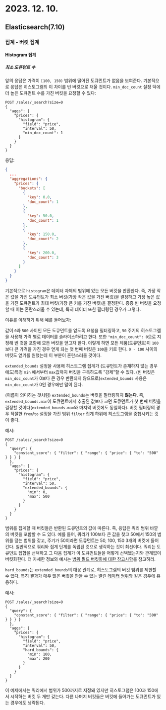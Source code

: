 # 2023. 12. 10.

## Elasticsearch(7.10)

### 집계 - 버킷 집계

#### Histogram 집계

##### 최소 도큐먼트 수

앞의 응답은 가격이 `[100, 150)` 범위에 떨어진 도큐먼트가 없음을 보여준다. 기본적으로 응답은 히스토그램의 이 차이를 빈 버킷으로 채울 것이다. `min_doc_count` 설정 덕에 더 높은 도큐먼트 수를 가진 버킷을 요청할 수 있다:

```http
POST /sales/_search?size=0
{
  "aggs": {
    "prices": {
      "histogram": {
        "field": "price",
        "interval": 50,
        "min_doc_count": 1
      }
    }
  }
}
```

응답:

```json
{
  ...
  "aggregations": {
    "prices": {
      "buckets": [
        {
          "key": 0.0,
          "doc_count": 1
        },
        {
          "key": 50.0,
          "doc_count": 1
        },
        {
          "key": 150.0,
          "doc_count": 2
        },
        {
          "key": 200.0,
          "doc_count": 3
        }
      ]
    }
  }
}
```

기본적으로 `histogram`은 데이터 자체의 범위에 있는 모든 버킷을 반환한다. 즉, 가장 작은 값을 가진 도큐먼트가 최소 버킷(가장 작은 값을 가진 버킷)을 결정하고 가장 높은 값을 가진 도큐먼트가 최대 버킷(가장 큰 키를 가진 버킷)을 결정한다. 종종 빈 버킷을 요청할 때 이는 혼란스러울 수 있는데, 특히 데이터 또한 필터링된 경우가 그렇다.

이유를 이해하기 위해 예를 들어보자:

값이 `0`과 `500` 사이인 모든 도큐먼트를 얻도록 요청을 필터링하고, `50` 주기의 히스토그램을 사용해 가격 별로 데이터를 슬라이스하려고 한다. 또한 `"min_doc_count": 0`으로 지정해 빈 것을 포함해 모든 버킷을 얻고자 한다. 이렇게 하면 모든 제품(도큐먼트)이 `100`보다 큰 가격을 가진 경우 얻게 되는 첫 번째 버킷은 `100`을 키로 한다. `0 - 100` 사이의 버킷도 얻기를 원했는데 이 부분이 혼란스러울 것이다.

`extended_bounds` 설정을 사용해 히스토그램 집계가 (도큐먼트가 존재하지 않는 경우에도)특정 `min` 에서부터 `max`값까지 버킷을 구축하도록 "강제"할 수 있다. (빈 버킷은 `min_doc_count`가 0보다 큰 경우 반환되지 않으므로)`extended_bounds` 사용은 `min_doc_count`가 0인 경우에만 말이 된다.

(이름이 의미하는 것처럼) `extended_bounds`는 버킷을 필터링하지 **않는다**. 즉, `extended_bounds.min`이 도큐먼트에서 추출된 값보다 크면 도큐먼트가 첫 번째 버킷을 결정할 것이다(`extended_bounds.max`와 마지막 버킷에도 동일하다). 버킷 필터링의 경우 적절한 `from`/`to` 설정을 가진 범위 `filter`  집계 하위에 히스토그램을 중첩시키는 것이 좋다.

예시:

```http
POST /sales/_search?size=0
{
  "query": {
    "constant_score": { "filter": { "range": { "price": { "to": "500" } } } }
  },
  "aggs": {
    "prices": {
      "histogram": {
        "field": "price",
        "interval": 50,
        "extended_bounds": {
          "min": 0,
          "max": 500
        }
      }
    }
  }
}
```

범위를 집계할 때 버킷들은 반환된 도큐먼트의 값에 따른다. 즉, 응답은 쿼리 범위 바깥의 버킷을 포함할 수 도 있다. 예를 들어, 쿼리가 100보다 큰 값을 찾고 50에서 150의 범위를 덮는 범위를 갖고, 주기가 50이라면 도큐먼트는 50, 100, 150 3개의 버킷에 들어간다. 일반적으로 쿼리와 집계 단계를 독립된 것으로 생각하는 것이 최선이다.  쿼리는 도큐먼트 집합을 선택하고 그 다음 집계가 이 도큐먼트들을 어떻게 선택됐는지와 관계없이 버킷화한다. 더 자세한 정보와 예시는 [범위 필드 버킷화에 대한 참고사항][subtleties-of-bucketing-ranges]를 참고하라.

`hard_bounds`는 `extended_bounds`의 대응 관계로, 히스토그램의 버킷 범위를 제한할 수 있다. 특히 결과가 매우 많은 버킷을 만들 수 있는 열린 [데이터 범위][filed-type-range]와 같은 경우에 유용하다.

예시:

```http
POST /sales/_search?size=0
{
  "query": {
    "constant_score": { "filter": { "range": { "price": { "to": "500" } } } }
  },
  "aggs": {
    "prices": {
      "histogram": {
        "field": "price",
        "interval": 50,
        "hard_bounds": {
          "min": 100,
          "max": 200
        }
      }
    }
  }
}
```

이 예제에서는 쿼리에서 범위가 500까지로 지정돼 있지만 히스토그램은 100과 150에서 시작하는 버킷 두 개만 갖는다. 다른 나머지 버킷들은 버킷에 들어가는 도큐먼트가 있는 경우에도 생략된다.



[subtleties-of-bucketing-ranges]: https://www.elastic.co/guide/en/elasticsearch/reference/7.10/search-aggregations-bucket-range-field-note.html
[filed-type-range]: https://www.elastic.co/guide/en/elasticsearch/reference/7.10/range.html